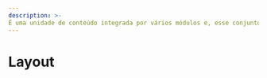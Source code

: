 ```yaml
---
description: >-
É uma unidade de conteúdo integrada por vários módulos e, esse conjunto de diferentes módulos, é o que o usuário vê no app.
---
```


# Layout


